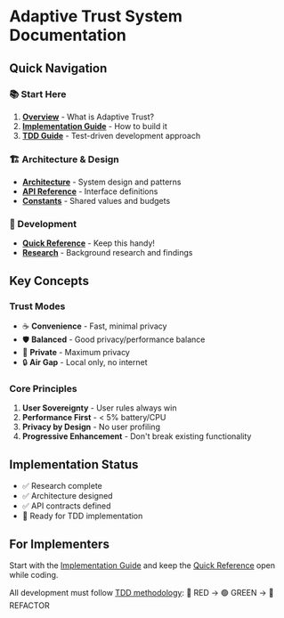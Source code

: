 # Adaptive Trust System Documentation

## Quick Navigation

### 📚 Start Here
1. **[Overview](./ADAPTIVE_TRUST_OVERVIEW.md)** - What is Adaptive Trust?
2. **[Implementation Guide](./ADAPTIVE_TRUST_IMPLEMENTATION_GUIDE.md)** - How to build it
3. **[TDD Guide](./ADAPTIVE_TRUST_TDD_GUIDE.md)** - Test-driven development approach

### 🏗️ Architecture & Design
- **[Architecture](./ADAPTIVE_TRUST_ARCHITECTURE.md)** - System design and patterns
- **[API Reference](./ADAPTIVE_TRUST_API_REFERENCE.md)** - Interface definitions
- **[Constants](./ADAPTIVE_TRUST_CONSTANTS.md)** - Shared values and budgets

### 🚀 Development
- **[Quick Reference](./ADAPTIVE_TRUST_QUICK_REFERENCE.md)** - Keep this handy!
- **[Research](./research/)** - Background research and findings

## Key Concepts

### Trust Modes
- ☕ **Convenience** - Fast, minimal privacy
- 🛡️ **Balanced** - Good privacy/performance balance  
- 🏰 **Private** - Maximum privacy
- 🔒 **Air Gap** - Local only, no internet

### Core Principles
1. **User Sovereignty** - User rules always win
2. **Performance First** - < 5% battery/CPU
3. **Privacy by Design** - No user profiling
4. **Progressive Enhancement** - Don't break existing functionality

## Implementation Status

- ✅ Research complete
- ✅ Architecture designed
- ✅ API contracts defined
- 🚧 Ready for TDD implementation

## For Implementers

Start with the [Implementation Guide](./ADAPTIVE_TRUST_IMPLEMENTATION_GUIDE.md) and keep the [Quick Reference](./ADAPTIVE_TRUST_QUICK_REFERENCE.md) open while coding.

All development must follow [TDD methodology](./ADAPTIVE_TRUST_TDD_GUIDE.md):
🔴 RED → 🟢 GREEN → 🔵 REFACTOR